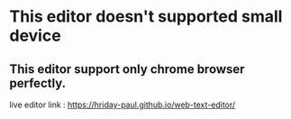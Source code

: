  # This editor doesn't supported small device
 ## This editor support only chrome browser perfectly.
 live editor link : https://hriday-paul.github.io/web-text-editor/
